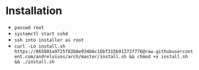 # Installation

- ```passwd root```
- ```systemctl start sshd```
- ```ssh into installer as root```
- ```curl -Lo install.sh https://865801a9725f82b8e934b6c16bf315b91372f776@raw.githubusercontent.com/andreluisos/arch/master/install.sh && chmod +x install.sh && ./install.sh```
